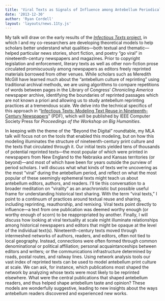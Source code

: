 ```yaml
---
title: 'Viral Texts as Signals of Influence among Antebellum Periodicals'
date: '2013-12-30'
author: 'Ryan Cordell'
layout: 'layouts/news.11ty.js'
---
```

My talk will draw on the early results of the [*Infectious Texts* project](http://viraltexts.org), in which I and my co-researchers are developing theoretical models to help scholars better understand what qualities—both textual and thematic—helped particular news stories, short fiction, and poetry “go viral” in nineteenth-century newspapers and magazines. Prior to copyright legislation and enforcement, literary texts as well as other non-fiction prose circulated promiscuously among newspapers as editors freely reprinted materials borrowed from other venues. While scholars such as Meredith McGill have learned much about the “antebellum culture of reprinting” using traditional archival methods, we are using algorithms to compare repetitions of words between pages in the Library of Congress’ *Chronicling America* newspaper archive, identifying the boundaries of reprinted passages which are not known a priori and allowing us to study antebellum reprinting practices at a tremendous scale. We delve into the technical specifics of this approach in “[Infectious Texts: Modeling Text Reuse in Nineteenth-Century Newspapers](http://www.viraltexts.org/infect-bighum-2013.pdf)” (PDF), which will be published by IEEE Computer Society Press for *Proceedings of the Workshop on Big Humanities*.

In keeping with the theme of the “Beyond the Digital” roundtable, my MLA talk will focus not on the tools that enabled this modeling, but on how this modeling illuminates the structure of nineteenth-century print culture and the texts that circulated through it. Our initial tests yielded tens of thousands of potential reprinted texts—the most popular of which were printed in newspapers from New England to the Nebraska and Kansas territories (or beyond)—and most of which have been for years outside the purview of period scholars. I will discuss what what kinds of texts we’re uncovering as the most “viral” during the antebellum period, and reflect on what the most popular of these seemingly ephemeral texts might teach us about antebellum editors, authors, and readers. I’ll tie this conversation to a broader meditation on “virality” as an anachronistic but possible useful frame for understanding historical text sharing. With the term “viral texts,” I point to a continuum of practices around textual reuse and sharing, including reprinting, reauthorship, and remixing. Viral texts point directly to influence—a text from one publication was deemed worthy enough (or worthy enough of scorn) to be reappropriated by another. Finally, I will discuss how looking at viral textuality at scale might illuminate relationships among historical newspapers and editors that might be opaque at the level of the individual text(s). Nineteenth-century texts moved through intermeshed networks of authors, readers, and editors, often not tied to local geography. Instead, connections were often formed through common denominational or political affiliation; personal acquaintanceships between editors and writers; or the communications infrastructure determined by roads, postal routes, and railway lines. Using network analysis tools our vast index of reprinted texts can be used to model antebellum print culture at scale. We can ask, for instance, which publications most shaped the network by analyzing whose texts were most likely to be reprinted elsewhere. What were the central publications that shaped antebellum readers, and thus helped shape antebellum taste and opinion? These models are wonderfully suggestive, leading to new insights about the ways antebellum readers discovered and experienced new works.

